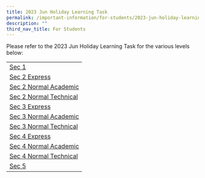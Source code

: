 ```yaml
---
title: 2023 Jun Holiday Learning Task
permalink: /important-information/for-students/2023-jun-holiday-learning-task/
description: ""
third_nav_title: For Students
---
```

Please refer to the 2023 Jun Holiday Learning Task for the various levels below:

|  |
|---|
| [Sec 1](https://drive.google.com/file/d/1c9L-Kzon7_mQ9I1o7P2wTWkdSB-Mgc9c/view?usp=drive_link)
| [Sec 2 Express](https://drive.google.com/file/d/1-Xv6xn8FOF4MmRQ6ZBf5AKu1CCGl32yK/view?usp=drive_link)
| [Sec 2 Normal Academic](https://drive.google.com/file/d/1yVeTlDVGy84eY8hvBM5hzx9akwmInClo/view?usp=drive_link)
| [Sec 2 Normal Technical](https://drive.google.com/file/d/1K2kR5_JF-_rXP15ZqCLlM30DmQ-WlNU0/view?usp=drive_link)
| [Sec 3 Express](https://drive.google.com/file/d/1iZc6EhMEScl6jpiccNBdaqWewYvHrSeZ/view?usp=drive_link)
| [Sec 3 Normal Academic](https://drive.google.com/file/d/1A3VU9cJWe-xBvAZy3pM8jyv862ocGWQD/view?usp=drive_link)
| [Sec 3 Normal Technical](https://drive.google.com/file/d/1pf_qpYREQyxMPjyswXJlbWDKNWcVQOBS/view?usp=drive_link)
| [Sec 4 Express](https://drive.google.com/file/d/1uFZ3RINDCPph37b16n9J4l3PyDGtuV4N/view?usp=drive_link)
| [Sec 4 Normal Academic](https://drive.google.com/file/d/1WToL3JsqS7htBsRFuiSKa1clQRVMo_KB/view?usp=drive_link)
| [Sec 4 Normal Technical](https://drive.google.com/file/d/1iRctxOT4OPQ_DaL01xu_oNpc8v0lOT4N/view?usp=drive_link)
| [Sec 5](https://drive.google.com/file/d/1afk7JuzpKVv6utpWbDW8P3nTMdyOqbez/view?usp=drive_link)